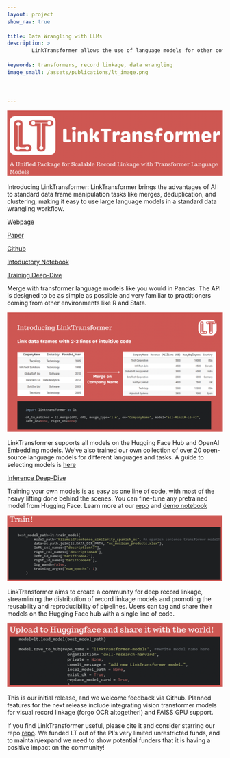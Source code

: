 ```yaml
---
layout: project
show_nav: true

title: Data Wrangling with LLMs
description: >
        LinkTransformer allows the use of language models for other common data wrangling tasks like de-duplication and clustering" [Webpage](https://linktransformer.github.io/), [Paper](https://scholar.harvard.edu/sites/scholar.harvard.edu/files/dell/files/linkt.pdf), [Github](https://github.com/dell-research-harvard/linktransformer), [Notebook](https://colab.research.google.com/drive/1OqUB8sqpUvrnC8oa_1RoOUzV6DaAKL4N)

keywords: transformers, record linkage, data wrangling
image_small: /assets/publications/lt_image.png



---
```


![](/assets/projects/lt_logo.png)

Introducing LinkTransformer: LinkTransformer brings the advantages of AI to standard data frame manipulation tasks like merges, deduplication, and clustering, making it easy to use large language models in a standard data wrangling workflow. 

[Webpage](https://linktransformer.github.io/)

 [Paper](https://scholar.harvard.edu/sites/scholar.harvard.edu/files/dell/files/linkt.pdf)

 [Github](https://github.com/dell-research-harvard/linktransformer)

[Intoductory Notebook](https://colab.research.google.com/drive/1SAvQdgYiX2CinoTC8Y5qtKScNwx3DYXf#scrollTo=jR0-0I6jPm2S)


[Training Deep-Dive]([ttps://colab.research.google.com/drive/1tHitPGjMMI2Nvh4wwA8rdcbYfbLaJDvg](https://colab.research.google.com/drive/1tHitPGjMMI2Nvh4wwA8rdcbYfbLaJDvg))

Merge with transformer language models like you would in Pandas. The API is designed to be as simple as possible and very familiar to practitioners coming from other environments like R and Stata. 

![](/assets/projects/lt_image.png)

LinkTransformer supports all models on the Hugging Face Hub and OpenAI Embedding models. We’ve also trained our own collection of over 20 open-source language models for different languages and tasks. A guide to selecting models is [here](https://colab.research.google.com/drive/1SAvQdgYiX2CinoTC8Y5qtKScNwx3DYXf#scrollTo=jR0-0I6jPm2S)

[Inference Deep-Dive](https://colab.research.google.com/drive/1OqUB8sqpUvrnC8oa_1RoOUzV6DaAKL4N)


Training your own models is as easy as one line of code, with most of the heavy lifting done behind the scenes.  You can fine-tune any pretrained model from Hugging Face. Learn more at our [repo](https://github.com/dell-research-harvard/linktransformer) and [demo notebook]([ttps://colab.research.google.com/drive/1tHitPGjMMI2Nvh4wwA8rdcbYfbLaJDvg](https://colab.research.google.com/drive/1tHitPGjMMI2Nvh4wwA8rdcbYfbLaJDvg))

 ![](/assets/projects/train.png)

LinkTransformer aims to create a community for deep record linkage, streamlining the distribution of record linkage models and promoting the reusability and reproducibility of pipelines.  Users can tag and share their models on the Hugging Face hub with a single line of code. 

![](/assets/projects/hub.png)

This is our initial release, and we welcome feedback via Github. Planned features for the next release include integrating vision transformer models for visual record linkage (forgo OCR altogether!) and FAISS GPU support. 

If you find LinkTransformer useful, please cite it and consider starring our repo  [repo](https://github.com/dell-research-harvard/linktransformer). We funded LT out of the PI’s very limited unrestricted funds, and to maintain/expand we need to show potential funders that it is having a positive impact on the community!